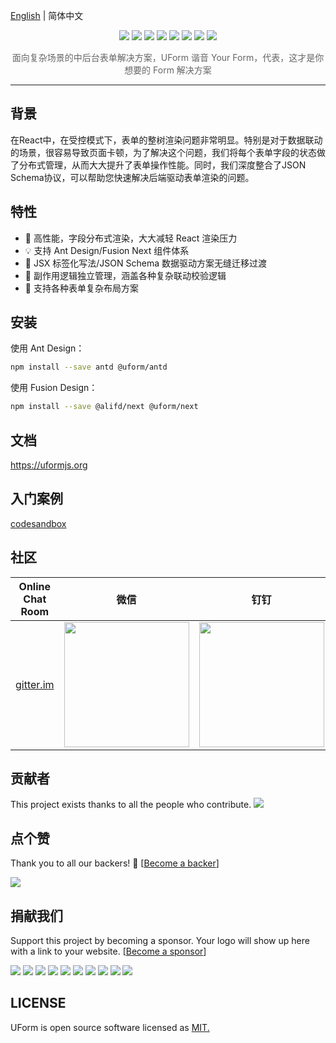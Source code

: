 [English](./README.md) | 简体中文

<p align="center">
<img src="https://img.alicdn.com/tfs/TB1VsOcRbrpK1RjSZTEXXcWAVXa-1400-689.png">
<a href="https://www.npmjs.com/package/@uform/core"><img src="https://img.shields.io/npm/v/@uform/core.svg"></a>
<a href="https://www.npmjs.com/package/@uform/react"><img src="https://img.shields.io/npm/v/@uform/react.svg"></a>
<a href="https://www.npmjs.com/package/@uform/next"><img src="https://img.shields.io/npm/v/@uform/next.svg"></a>
<a href="https://www.npmjs.com/package/@uform/antd"><img src="https://img.shields.io/npm/v/@uform/antd.svg"></a>
<a href="https://travis-ci.com/alibaba/uform"><img src="https://travis-ci.com/alibaba/uform.svg?branch=master"></a>
<a href="https://standardjs.com"><img src="https://img.shields.io/badge/code_style-standard-brightgreen.svg"></a>
<a href="https://app.netlify.com/sites/uform/deploys"><img src="https://api.netlify.com/api/v1/badges/7145918b-9cb5-47f8-8a42-111969e232ef/deploy-status"/></a>
</p>

<p align="center" style="color:#666;margin-top:10px;">面向复杂场景的中后台表单解决方案，UForm 谐音 Your Form，代表，这才是你想要的 Form 解决方案</p>

---

## 背景

在React中，在受控模式下，表单的整树渲染问题非常明显。特别是对于数据联动的场景，很容易导致页面卡顿，为了解决这个问题，我们将每个表单字段的状态做了分布式管理，从而大大提升了表单操作性能。同时，我们深度整合了JSON Schema协议，可以帮助您快速解决后端驱动表单渲染的问题。

## 特性

- 🚀 高性能，字段分布式渲染，大大减轻 React 渲染压力
- 💡 支持 Ant Design/Fusion Next 组件体系
- 🎨 JSX 标签化写法/JSON Schema 数据驱动方案无缝迁移过渡
- 🏅 副作用逻辑独立管理，涵盖各种复杂联动校验逻辑
- 🌯 支持各种表单复杂布局方案

## 安装

使用 Ant Design：

```bash
npm install --save antd @uform/antd
```

使用 Fusion Design：

```bash
npm install --save @alifd/next @uform/next
```

## 文档

https://uformjs.org

## 入门案例

[codesandbox](https://codesandbox.io/s/o5up7)

## 社区


| Online Chat Room                                             | 微信                                                         | 钉钉 |
| ------------------------------------------------------------ | ------------------------------------------------------------ | ---- |
| [gitter.im](https://gitter.im/alibaba-uform/community?source=orgpage) | <img width="200" src="https://img.alicdn.com/tfs/TB1jhm5VNYaK1RjSZFnXXa80pXa-620-824.png"/> |   <img width="200" src="https://img.alicdn.com/tfs/TB1pHMzUrPpK1RjSZFFXXa5PpXa-620-818.png"/>   |

## 贡献者

This project exists thanks to all the people who contribute. 
<a href="https://github.com/alibaba/uform/graphs/contributors"><img src="https://opencollective.com/uform/contributors.svg?width=890&button=false" /></a>


## 点个赞

Thank you to all our backers! 🙏 [[Become a backer](https://opencollective.com/uform#backer)]

<a href="https://opencollective.com/uform#backers" target="_blank"><img src="https://opencollective.com/uform/backers.svg?width=890"></a>


## 捐献我们

Support this project by becoming a sponsor. Your logo will show up here with a link to your website. [[Become a sponsor](https://opencollective.com/uform#sponsor)]

<a href="https://opencollective.com/uform/sponsor/0/website" target="_blank"><img src="https://opencollective.com/uform/sponsor/0/avatar.svg"></a>
<a href="https://opencollective.com/uform/sponsor/1/website" target="_blank"><img src="https://opencollective.com/uform/sponsor/1/avatar.svg"></a>
<a href="https://opencollective.com/uform/sponsor/2/website" target="_blank"><img src="https://opencollective.com/uform/sponsor/2/avatar.svg"></a>
<a href="https://opencollective.com/uform/sponsor/3/website" target="_blank"><img src="https://opencollective.com/uform/sponsor/3/avatar.svg"></a>
<a href="https://opencollective.com/uform/sponsor/4/website" target="_blank"><img src="https://opencollective.com/uform/sponsor/4/avatar.svg"></a>
<a href="https://opencollective.com/uform/sponsor/5/website" target="_blank"><img src="https://opencollective.com/uform/sponsor/5/avatar.svg"></a>
<a href="https://opencollective.com/uform/sponsor/6/website" target="_blank"><img src="https://opencollective.com/uform/sponsor/6/avatar.svg"></a>
<a href="https://opencollective.com/uform/sponsor/7/website" target="_blank"><img src="https://opencollective.com/uform/sponsor/7/avatar.svg"></a>
<a href="https://opencollective.com/uform/sponsor/8/website" target="_blank"><img src="https://opencollective.com/uform/sponsor/8/avatar.svg"></a>
<a href="https://opencollective.com/uform/sponsor/9/website" target="_blank"><img src="https://opencollective.com/uform/sponsor/9/avatar.svg"></a>




## LICENSE

UForm is open source software licensed as
[MIT.](https://github.com/alibaba/uform/blob/master/LICENSE.md)

